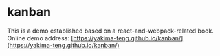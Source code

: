 # kanban

This is a demo established based on a react-and-webpack-related book. Online demo address: [https://yakima-teng.github.io/kanban/](https://yakima-teng.github.io/kanban/)